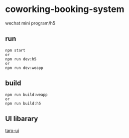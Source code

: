 # coworking-booking-system

wechat mini program/h5

## run

~~~ 
npm start
or
npm run dev:h5
or
npm run dev:weapp
~~~

## build

~~~
npm run build:weapp
or
npm run build:h5
~~~

## UI libarary

[taro-ui](https://taro-ui.jd.com/#/docs/introduction)

